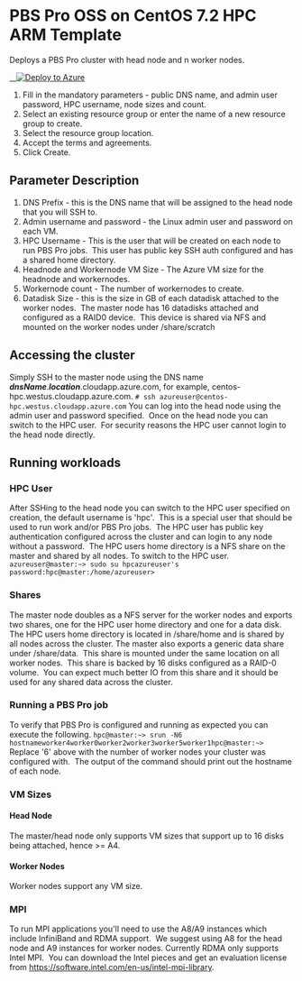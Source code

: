# PBS Pro OSS on CentOS 7.2 HPC ARM Template
Deploys a PBS Pro cluster with head node and n worker nodes.

<a href="https://portal.azure.com/#create/Microsoft.Template/uri/https%3A%2F%2Fraw.githubusercontent.com%2FthovarMS%2Fhpc%2Fmaster%2Fpbspro-on-centos7.2%2Fazuredeploy.json" target="_blank">   <img alt="Deploy to Azure" src="http://azuredeploy.net/deploybutton.png"/></a>

1. Fill in the mandatory parameters - public DNS name, and admin user password, HPC username, node sizes and count.
2. Select an existing resource group or enter the name of a new resource group to create.
3. Select the resource group location.
4. Accept the terms and agreements.
5. Click Create.

## Parameter Description
1. DNS Prefix - this is the DNS name that will be assigned to the head node that you will SSH to.
2. Admin username and password - the Linux admin user and password on each VM.
3. HPC Username - This is the user that will be created on each node to run PBS Pro jobs.  This user has public key SSH auth configured and has a shared home directory.
4. Headnode and Workernode VM Size - The Azure VM size for the headnode and workernodes.
5. Workernode count - The number of workernodes to create.
6. Datadisk Size - this is the size in GB of each datadisk attached to the worker nodes.  The master node has 16 datadisks attached and configured as a RAID0 device.  This device is shared via NFS and mounted on the worker nodes under /share/scratch
## Accessing the cluster
Simply SSH to the master node using the DNS name _**dnsName**_._**location**_.cloudapp.azure.com, for example, centos-hpc.westus.cloudapp.azure.com.
```# ssh azureuser@centos-hpc.westus.cloudapp.azure.com```
You can log into the head node using the admin user and password specified.  Once on the head node you can switch to the HPC user.  For security reasons the HPC user cannot login to the head node directly.
## Running workloads
### HPC User
After SSHing to the head node you can switch to the HPC user specified on creation, the default username is 'hpc'.  
This is a special user that should be used to run work and/or PBS Pro jobs.  The HPC user has public key authentication configured across the cluster and can login to any node without a password.  The HPC users home directory is a NFS share on the master and shared by all nodes.
To switch to the HPC user.
```azureuser@master:~> sudo su hpcazureuser's password:hpc@master:/home/azureuser>```
### Shares
The master node doubles as a NFS server for the worker nodes and exports two shares, one for the HPC user home directory and one for a data disk.
The HPC users home directory is located in /share/home and is shared by all nodes across the cluster.
The master also exports a generic data share under /share/data.  This share is mounted under the same location on all worker nodes.  This share is backed by 16 disks configured as a RAID-0 volume.  You can expect much better IO from this share and it should be used for any shared data across the cluster.
### Running a PBS Pro job
To verify that PBS Pro is configured and running as expected you can execute the following.
```hpc@master:~> srun -N6 hostnameworker4worker0worker2worker3worker5worker1hpc@master:~>```
Replace '6' above with the number of worker nodes your cluster was configured with.  The output of the command should print out the hostname of each node.
### VM Sizes
#### Head Node
The master/head node only supports VM sizes that support up to 16 disks being attached, hence >= A4.
#### Worker Nodes
Worker nodes support any VM size.
### MPI
To run MPI applications you'll need to use the A8/A9 instances which include InfiniBand and RDMA support.  We suggest using A8 for the head node and A9 instances for worker nodes.
Currently RDMA only supports Intel MPI.  You can download the Intel pieces and get an evaluation license from https://software.intel.com/en-us/intel-mpi-library.

